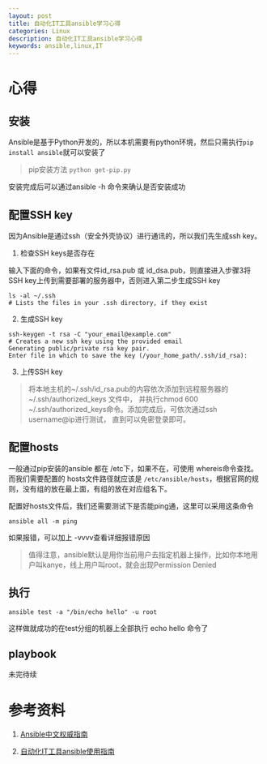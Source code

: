 ```yaml
---
layout: post
title: 自动化IT工具ansible学习心得
categories: Linux
description: 自动化IT工具ansible学习心得
keywords: ansible,linux,IT
---
```


# 心得

## 安装

Ansible是基于Python开发的，所以本机需要有python环境，然后只需执行`pip install ansible`就可以安装了
 
  > pip安装方法 `python get-pip.py` 
  
安装完成后可以通过ansible -h 命令来确认是否安装成功
  
## 配置SSH key

因为Ansible是通过ssh（安全外壳协议）进行通讯的，所以我们先生成ssh key。

1. 检查SSH keys是否存在

输入下面的命令，如果有文件id_rsa.pub 或 id_dsa.pub，则直接进入步骤3将SSH key上传到需要部署的服务器中，否则进入第二步生成SSH key

```
ls -al ~/.ssh
# Lists the files in your .ssh directory, if they exist
```

2. 生成SSH key

```
ssh-keygen -t rsa -C "your_email@example.com"
# Creates a new ssh key using the provided email
Generating public/private rsa key pair.
Enter file in which to save the key (/your_home_path/.ssh/id_rsa):
```

3. 上传SSH key

 > 将本地主机的~/.ssh/id_rsa.pub的内容依次添加到远程服务器的~/.ssh/authorized_keys 文件中，
 并执行chmod 600 ~/.ssh/authorized_keys命令。添加完成后，可依次通过ssh username@ip进行测试，
 直到可以免密登录即可。

## 配置hosts

一般通过pip安装的ansible 都在 /etc下，如果不在，可使用 whereis命令查找。而我们需要配置的
hosts文件路径就应该是 `/etc/ansible/hosts`，根据官网的规则，没有组的放在最上面，有组的放在对应组名下。

配置好hosts文件后，我们还需要测试下是否能ping通，这里可以采用这条命令

```
ansible all -m ping
```

如果报错，可以加上 -vvvv查看详细报错原因

  > 值得注意，ansible默认是用你当前用户去指定机器上操作，比如你本地用户叫kanye，线上用户叫root，就会出现Permission Denied

## 执行

```
ansible test -a "/bin/echo hello" -u root
```

这样做就成功的在test分组的机器上全部执行 echo hello 命令了

## playbook

未完待续

# 参考资料

1. [Ansible中文权威指南](http://www.ansible.com.cn/index.html)

2. [自动化IT工具ansible使用指南](https://zhuanlan.zhihu.com/p/25387801)